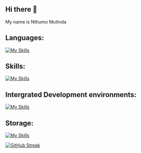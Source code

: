 ## Hi there 👋

My name is Nthumo Mutinda


## Languages:
[![My Skills](https://skillicons.dev/icons?i=js,html,css,wasm,cpp,py)](https://skillicons.dev)

## Skills:
[![My Skills](https://skillicons.dev/icons?i=docker,kubernetes,github,git)](https://skillicons.dev)

## Intergrated Development environments:
[![My Skills](https://skillicons.dev/icons?i=visualstudio,vscode,vim)](https://skillicons.dev)

## Storage:
[![My Skills](https://skillicons.dev/icons?i=redis,postgres)](https://skillicons.dev)

[![GitHub Streak](https://streak-stats.demolab.com/?user=Nthumo&theme=dark)](https://git.io/streak-stats)

<!--🌱 
**Nthumo/Nthumo** is a ✨ _special_ ✨ repository because its `README.md` (this file) appears on your GitHub profile.

Here are some ideas to get you started:

- 🔭 I’m currently working on ...

- 👯 I’m looking to collaborate on ...
- 🤔 I’m looking for help with ...
- 💬 Ask me about ...
- 📫 How to reach me: ...
- 😄 Pronouns: ...
- ⚡ Fun fact: ...
-->
